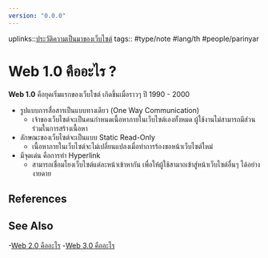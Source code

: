 ```yaml
---
version: "0.0.0"
---
```

uplinks::[ประวัติความเป็นมาของเว็บไซต์](./ประวัติความเป็นมาของเว็บไซต์.md)
tags:: #type/note #lang/th #people/parinyar
# Web 1.0 คืออะไร ?
**Web 1.0** คือยุคเริ่มแรกของเว็บไซต์ เกิดขึ้นเมื่อราวๆ ปี 1990 - 2000
- รูปแบบการสื่อสารเป็นแบบทางเดียว (One Way Communication)
	- เจ้าของเว็บไซต์จะเป็นคนกำหนดเนื้อหาภายในเว็บไซต์เองทั้งหมด ผู้ใช้งานไม่สามารถมีส่วนร่วมในการสร้างเนื้อหา
- ลักษณะของเว็บไซต์จะเป็นแบบ Static Read-Only
	- เนื้อหาภายในเว็บไซต์จะไม่เปลี่ยนแปลงเมื่อทำการร้องขอหน้าเว็บไซต์ใหม่
- มีจุดเด่น คือการทำ Hyperlink
	- สามารถเชื่อมโยงเว็บไซต์แต่ละหน้าเข้าหากัน เพื่อให้ผู้ใช้สามาถเข้าสู่หน้าเว็บไซต์อื่นๆ ได้อย่างงายดาย

## References

## See Also
-[Web 2.0 คืออะไร](./Web%202.0%20คืออะไร.md)
-[Web 3.0 คืออะไร](./Web%203.0%20คืออะไร.md)